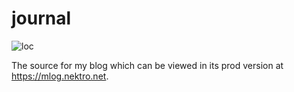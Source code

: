 # journal
![loc](https://sloc.xyz/github/nektro/mlog)

The source for my blog which can be viewed in its prod version at https://mlog.nektro.net.
